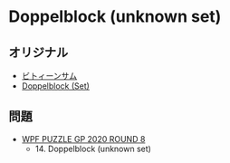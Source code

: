 # Doppelblock (unknown set)

## オリジナル
- [ビトィーンサム](doppelblock.md)
- [Doppelblock (Set)](doppelblock_set.md)

## 問題
- [WPF PUZZLE GP 2020 ROUND 8](../questions/wpfpgp2020_8.md)
	- 14\. Doppelblock (unknown set)
